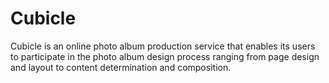 # Cubicle

Cubicle is an online photo album production service that enables its users to 
participate in the photo album design process ranging from page design and 
layout to content determination and composition.
